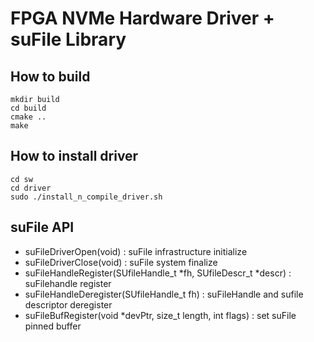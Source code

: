 # FPGA NVMe Hardware Driver + suFile Library


## How to build

```
mkdir build
cd build
cmake ..
make
```


## How to install driver 

```
cd sw
cd driver
sudo ./install_n_compile_driver.sh
```

## suFile API
* suFileDriverOpen(void) : suFile infrastructure initialize
* suFileDriverClose(void) : suFile system finalize
* suFileHandleRegister(SUfileHandle_t *fh, SUfileDescr_t *descr) : suFilehandle register 
* suFileHandleDeregister(SUfileHandle_t fh) : suFileHandle and sufile descriptor deregister
* suFileBufRegister(void *devPtr, size_t length, int flags) : set suFile pinned buffer
